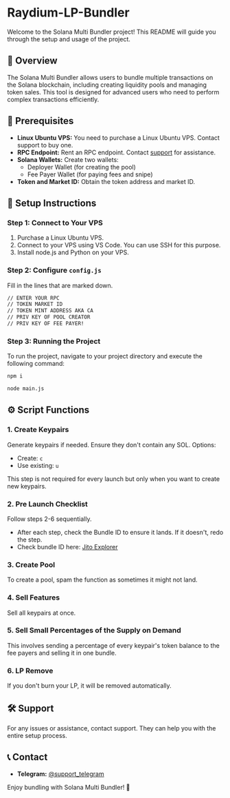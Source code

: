 
# Raydium-LP-Bundler

Welcome to the Solana Multi Bundler project! This README will guide you through the setup and usage of the project.

## 🚀 Overview
The Solana Multi Bundler allows users to bundle multiple transactions on the Solana blockchain, including creating liquidity pools and managing token sales. This tool is designed for advanced users who need to perform complex transactions efficiently.

## 📝 Prerequisites
- **Linux Ubuntu VPS:** You need to purchase a Linux Ubuntu VPS. Contact support to buy one.
- **RPC Endpoint:** Rent an RPC endpoint. Contact [support](https://t.me/ZorroScripts) for assistance.
- **Solana Wallets:** Create two wallets:
  - Deployer Wallet (for creating the pool)
  - Fee Payer Wallet (for paying fees and snipe)
- **Token and Market ID:** Obtain the token address and market ID.

## 🔧 Setup Instructions

### Step 1: Connect to Your VPS
1. Purchase a Linux Ubuntu VPS.
2. Connect to your VPS using VS Code. You can use SSH for this purpose.
3. Install node.js and Python on your VPS.

### Step 2: Configure `config.js`
Fill in the lines that are marked down.
```bash
// ENTER YOUR RPC
// TOKEN MARKET ID
// TOKEN MINT ADDRESS AKA CA
// PRIV KEY OF POOL CREATOR
// PRIV KEY OF FEE PAYER!
```

### Step 3: Running the Project
To run the project, navigate to your project directory and execute the following command:
```bash
npm i
```
```bash
node main.js
```
## ⚙️ Script Functions

### 1. Create Keypairs
Generate keypairs if needed. Ensure they don't contain any SOL. Options:
- Create: `c`
- Use existing: `u`

This step is not required for every launch but only when you want to create new keypairs.

### 2. Pre Launch Checklist
Follow steps 2-6 sequentially.
- After each step, check the Bundle ID to ensure it lands. If it doesn't, redo the step.
- Check bundle ID here: [Jito Explorer](https://explorer.jito.wtf/)

### 3. Create Pool
To create a pool, spam the function as sometimes it might not land.

### 4. Sell Features
Sell all keypairs at once.

### 5. Sell Small Percentages of the Supply on Demand
This involves sending a percentage of every keypair's token balance to the fee payers and selling it in one bundle.

### 6. LP Remove
If you don't burn your LP, it will be removed automatically.

## 🛠️ Support
For any issues or assistance, contact support. They can help you with the entire setup process.

## 📞 Contact
- **Telegram:** [@support_telegram](https://t.me/ZorroScripts)

Enjoy bundling with Solana Multi Bundler! 🚀
